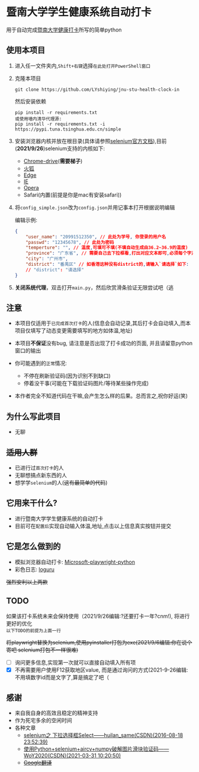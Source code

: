# 暨南大学学生健康系统自动打卡

用于自动完成[暨南大学健康打卡](https://stuhealth.jnu.edu.cn/#/login)所写的简单python

## 使用本项目

1. 进入任一文件夹内,`Shift+右键`选择`在此处打开PowerShell窗口`
   
2. 克隆本项目
   
    ```git
    git clone https://github.com/LYshiying/jnu-stu-health-clock-in
    ```
    然后安装依赖
    ```pip
    pip install -r requirements.txt
    或使用墙内清华代理源:
    pip install -r requirements.txt -i https://pypi.tuna.tsinghua.edu.cn/simple
    ```

3. 安装浏览器内核并放在根目录(具体请参照[selenium官方文档](https://www.selenium.dev/zh-cn/documentation/getting_started/installing_browser_drivers/)),目前(**2021/9/26**)selenium支持的内核如下:
   - [Chrome-drive](https://chromedriver.chromium.org/)(**需要梯子**)
   - [火狐](https://github.com/mozilla/geckodriver/releases)
   - [Edge](https://developer.microsoft.com/en-us/microsoft-edge/tools/webdriver/)
   - [IE](https://www.selenium.dev/downloads)
   - [Opera](https://github.com/operasoftware/operachromiumdriver/releases)
   - Safari(内置(前提是你是mac有安装safari))
    

4. 将`config_simple.json`改为`config.json`并用记事本打开根据说明编辑

    编辑示例:
    ```JSON
    {
        "user_name": "20991512350", // 此处为学号, 你登录的用户名
        "passwd": "12345678", // 此处为密码
        "temperture": "", // 温度,可填可不填(不填自动生成由36.2~36.9的温度)
        "province": "广东省", // 需要自己去下拉框看,打出对应文本即可,必须每个字对上
        "city": "广州市",
        "district": "番禺区" // 如香港这种没有district的,请输入`请选择`如下:
        // "district": "请选择"
    }
    ```

5. **关闭系统代理**，双击打开`main.py`，然后欣赏滑条验证无限尝试吧（逃

## 注意

- 本项目仅适用于`已完成首次打卡`的人(信息会自动记录,其后打卡会自动填入,而本项目仅填写了动态变更需要填写的地方如体温,地址)
  
- 本项目**不保证**没有bug, 请注意是否出现了打卡成功的页面, 并且请留意python窗口的输出

- 你可能遇到的`正常`情况:
  - 不停在刷新验证码(因为识别不到缺口)
  - 停着没干事(可能在下载验证码图片/等待某些操作完成)

- 本作者完全不知道代码在干嘛,会产生怎么样的后果。总而言之,祝你好运(笑)

## 为什么写此项目

- 无聊
   
## ~~适用人群~~

- 已进行过`首次打卡`的人
- 无聊想搞点新东西的人
- 想学学`selenium`的人(~~这有最简单的代码~~)

## 它用来干什么?

- 进行暨南大学学生健康系统的自动打卡
- 目前可在`配置后`实现自动输入体温,地址,点击以上信息真实按钮并提交
   
## 它是怎么做到的

- 模拟浏览器自动打卡: [Microsoft-playwright-python](https://github.com/microsoft/playwright-python)
- 彩色日志: [loguru](https://github.com/Delgan/loguru)

~~强烈安利以上两款~~

## TODO
如果该打卡系统未来会保持使用（2021/9/26编辑:?还要打卡一年?cnm!), 将进行更好的优化  
`以下TODO的前提为上面一行`

~~将playwright替换为selenium,使用pyinstaller打包为exe(2021/9/6编辑:你在说个寄吧 selenium打包不一样很难)~~
- [ ] 询问更多信息,实现第一次就可以直接自动填入所有项
- [x] 不再需要用户使用F12获取地区value, 而是通过询问的方式(2021-9-26编辑:不用填数字id而是文字了,算是搞定了吧（

## 感谢

- 来自我自身的高效且稳定的精神支持
- 作为死宅多余的空闲时间
- 各种文章
  - [selenium之 下拉选择框Select——huilan_same(CSDN)(2016-08-18 23:52:39)](https://blog.csdn.net/huilan_same/article/details/52246012)
  - [使用Python+selenium+aircv+numpy破解图片滑块验证码——WoY2020(CSDN)(2021-03-31 10:20:50)](https://blog.csdn.net/weixin_38179939/article/details/115307333)
  - [~~Google翻译~~](https://translate.google.cn/)